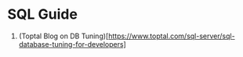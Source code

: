 # SQL Guide

1. (Toptal Blog on DB Tuning)[https://www.toptal.com/sql-server/sql-database-tuning-for-developers]
